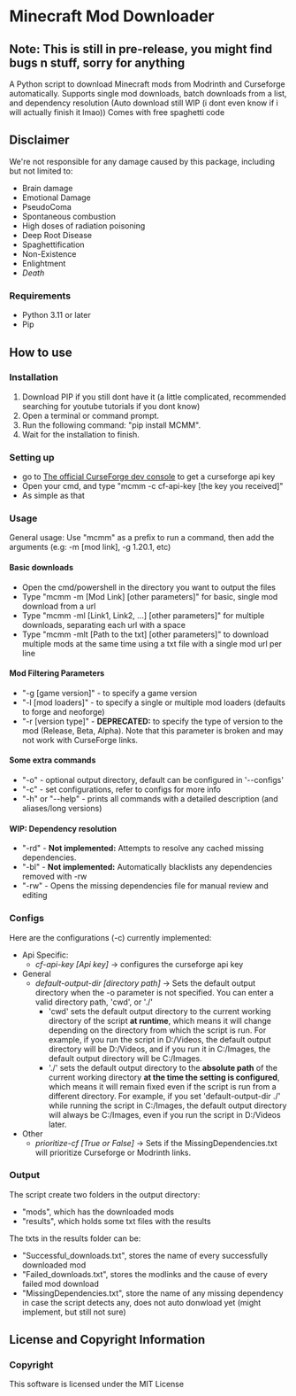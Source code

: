 # Minecraft Mod Downloader

## Note: This is still in pre-release, you might find bugs n stuff, sorry for anything

A Python script to download Minecraft mods from Modrinth and Curseforge automatically.
Supports single mod downloads, batch downloads from a list, and dependency resolution (Auto download still WIP (i dont even know if i will actually finish it lmao))
Comes with free spaghetti code

## Disclaimer

We're not responsible for any damage caused by this package, including but not limited to:

- Brain damage
- Emotional Damage
- PseudoComa
- Spontaneous combustion
- High doses of radiation poisoning
- Deep Root Disease
- Spaghettification
- Non-Existence
- Enlightment
- *Death*

### Requirements

- Python 3.11 or later
- Pip

## How to use

### Installation

1. Download PIP if you still dont have it (a little complicated, recommended searching for youtube tutorials if you dont know)
2. Open a terminal or command prompt.
3. Run the following command: "pip install MCMM".
4. Wait for the installation to finish.

### Setting up

- go to [The official CurseForge dev console](https://console.curseforge.com/#%2Fapi-keys) to get a curseforge api key
- Open your cmd, and type "mcmm -c cf-api-key [the key you received]"
- As simple as that

### Usage

General usage: Use "mcmm" as a prefix to run a command, then add the arguments (e.g: -m [mod link], -g 1.20.1, etc)

#### Basic downloads

- Open the cmd/powershell in the directory you want to output the files
- Type "mcmm -m [Mod Link] [other parameters]" for basic, single mod download from a url
- Type "mcmm -ml [Link1, Link2, ...] [other parameters]" for multiple downloads, separating each url with a space
- Type "mcmm -mlt [Path to the txt] [other parameters]" to download multiple mods at the same time using a txt file with a single mod url per line

#### Mod Filtering Parameters

- "-g [game version]" - to specify a game version
- "-l [mod loaders]" - to specify a single or multiple mod loaders (defaults to forge and neoforge)
- "-r [version type]" - **DEPRECATED:** to specify the type of version to the mod (Release, Beta, Alpha). Note that this parameter is broken and may not work with CurseForge links.

#### Some extra commands

- "-o" - optional output directory, default can be configured in '--configs'
- "-c" - set configurations, refer to configs for more info
- "-h" or "--help" - prints all commands with a detailed description (and aliases/long versions)

#### **WIP:** Dependency resolution

- "-rd" - **Not implemented:** Attempts to resolve any cached missing dependencies.
- "-bl" - **Not implemented:** Automatically blacklists any dependencies removed with -rw
- "-rw" - Opens the missing dependencies file for manual review and editing

### Configs

Here are the configurations (-c) currently implemented:

- Api Specific:
  - *cf-api-key [Api key]* -> configures the curseforge api key
- General
  - *default-output-dir [directory path]* -> Sets the default output directory when the -o parameter is not specified. You can enter a valid directory path, 'cwd', or './'
    - 'cwd' sets the default output directory to the current working directory of the script **at runtime**, which means it will change depending on the directory from which the script is run. For example, if you run the script in D:/Videos, the default output directory will be D:/Videos, and if you run it in C:/Images, the default output directory will be C:/Images.
    - './' sets the default output directory to the **absolute path** of the current working directory **at the time the setting is configured**, which means it will remain fixed even if the script is run from a different directory. For example, if you set 'default-output-dir ./' while running the script in C:/Images, the default output directory will always be C:/Images, even if you run the script in D:/Videos later.
- Other
  - *prioritize-cf [True or False]* -> Sets if the MissingDependencies.txt will prioritize Curseforge or Modrinth links.

### Output

The script create two folders in the output directory:

- "mods", which has the downloaded mods
- "results", which holds some txt files with the results

The txts in the results folder can be:

- "Successful_downloads.txt", stores the name of every successfully downloaded mod
- "Failed_downloads.txt", stores the modlinks and the cause of every failed mod download
- "MissingDependencies.txt", store the name of any missing dependency in case the script detects any, does not auto donwload yet (might implement, but still not sure)

## License and Copyright Information

### Copyright

This software is licensed under the MIT License
